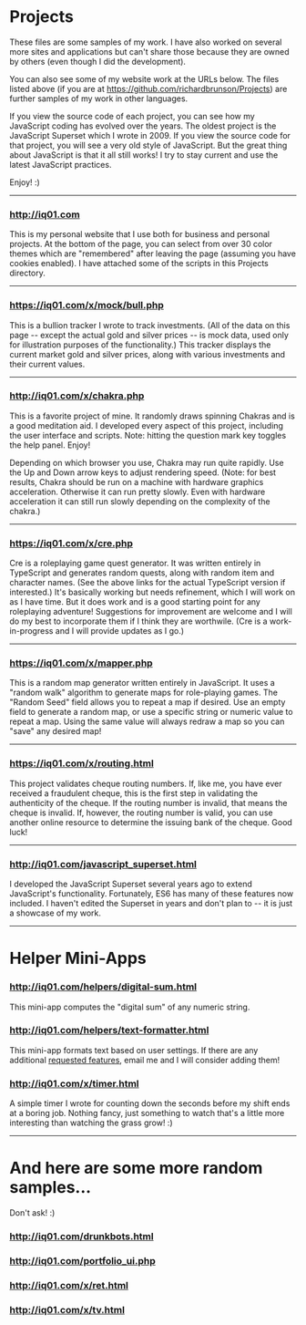 # Projects
These files are some samples of my work.
I have also worked on several more sites and applications but can't share those because they are owned by others (even though I did the development).

You can also see some of my website work at the URLs below.
The files listed above (if you are at https://github.com/richardbrunson/Projects) are further samples of my work in other languages.

If you view the source code of each project, you can see how my JavaScript coding has evolved over the years.
The oldest project is the JavaScript Superset which I wrote in 2009.
If you view the source code for that project, you will see a very old style of JavaScript.
But the great thing about JavaScript is that it all still works!
I try to stay current and use the latest JavaScript practices. 

Enjoy! :) 

---

### http://iq01.com

This is my personal website that I use both for business and personal projects.
At the bottom of the page, you can select from over 30 color themes which are "remembered" after leaving the page (assuming you have cookies enabled).
I have attached some of the scripts in this Projects directory.

---

### https://iq01.com/x/mock/bull.php

This is a bullion tracker I wrote to track investments.
(All of the data on this page -- except the actual gold and silver prices -- is mock data, used only for illustration purposes of the functionality.)
This tracker displays the current market gold and silver prices, along with various investments and their current values.

---

### http://iq01.com/x/chakra.php

This is a favorite project of mine. 
It randomly draws spinning Chakras and is a good meditation aid. 
I developed every aspect of this project, including the user interface and scripts. 
Note: hitting the question mark key toggles the help panel. Enjoy!

Depending on which browser you use, Chakra may run quite rapidly. 
Use the Up and Down arrow keys to adjust rendering speed.
(Note: for best results, Chakra should be run on a machine with hardware graphics acceleration. 
Otherwise it can run pretty slowly. Even with hardware acceleration it can still run slowly depending on the complexity of the chakra.)

---

### https://iq01.com/x/cre.php

Cre is a roleplaying game quest generator.
It was written entirely in TypeScript and generates random quests, along with random item and character names.
(See the above links for the actual TypeScript version if interested.)
It's basically working but needs refinement, which I will work on as I have time.
But it does work and is a good starting point for any roleplaying adventure!
Suggestions for improvement are welcome and I will do my best to incorporate them if I think they are worthwile.
(Cre is a work-in-progress and I will provide updates as I go.)

---

### https://iq01.com/x/mapper.php

This is a random map generator written entirely in JavaScript.
It uses a "random walk" algorithm to generate maps for role-playing games.
The "Random Seed" field allows you to repeat a map if desired.
Use an empty field to generate a random map, or use a specific string or numeric value to repeat a map.
Using the same value will always redraw a map so you can "save" any desired map!

---

### https://iq01.com/x/routing.html

This project validates cheque routing numbers.
If, like me, you have ever received a fraudulent cheque, this is the first step in validating the authenticity of the cheque.
If the routing number is invalid, that means the cheque is invalid.
If, however, the routing number is valid, you can use another online resource to determine the issuing bank of the cheque.
Good luck!

---

### http://iq01.com/javascript_superset.html

I developed the JavaScript Superset several years ago to extend JavaScript's functionality.
Fortunately, ES6 has many of these features now included.
I haven't edited the Superset in years and don't plan to -- it is just a showcase of my work.

---

# Helper Mini-Apps

### http://iq01.com/helpers/digital-sum.html

This mini-app computes the "digital sum" of any numeric string.

### http://iq01.com/helpers/text-formatter.html

This mini-app formats text based on user settings.
If there are any additional [requested features](mailto:helper-request@iq01.com), email me and I will consider adding them!

### http://iq01.com/x/timer.html

A simple timer I wrote for counting down the seconds before my shift ends at a boring job.
Nothing fancy, just something to watch that's a little more interesting than watching the grass grow! :) 

---

# And here are some more random samples...
Don't ask! :) 

### http://iq01.com/drunkbots.html

### http://iq01.com/portfolio_ui.php

### http://iq01.com/x/ret.html

### http://iq01.com/x/tv.html
